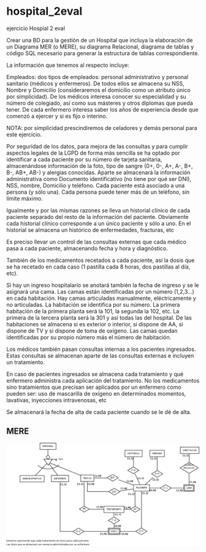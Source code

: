 # hospital_2eval
ejercicio Hospial 2 eval


Crear una BD para la gestión de un Hospital que incluya la elaboración de un Diagrama MER (o MERE), su diagrama Relacional, diagrama de tablas y código SQL necesario para generar la estructura de tablas correspondiente.

La información que tenemos al respecto incluye:

Empleados: dos tipos de empleados: personal administrativo y personal sanitario (médicos y enfermeros). De todos ellos se almacena su NSS, Nombre y Domicilio (consideraremos el domicilio como un atributo único por simplicidad). De los médicos interesa conocer su especialidad y su número de colegiado, así como sus másteres y otros diplomas que pueda tener. De cada enfermero interesa saber los años de experiencia desde que comenzó a ejercer y si es fijo o interino.

NOTA: por simplicidad prescindiremos de celadores y demás personal para este ejercicio.

Por seguridad de los datos, para mejora de las consultas y para cumplir aspectos legales de la LGPD de forma más sencilla se ha optado por identificar a cada paciente por su número de tarjeta sanitaria, almacenándose información de la foto, tipo de sangre (0+, 0-, A+, A-, B+, B-, AB+, AB-) y alergias conocidas. Aparte se almacenará la información administrativa como Documento identificativo (no tiene por qué ser DNI), NSS, nombre, Domicilio y teléfono. Cada paciente está asociado a una persona (y sólo una). Cada persona puede tener más de un teléfono, sin límite máximo.

Igualmente y por las mismas razones se lleva un historial clínico de cada paciente separado del resto de la información del paciente. Obviamente cada historial clínico corresponde a un único paciente y sólo a uno. En el historial se almacena un histórico de enfermedades, fracturas, etc

Es preciso llevar un control de las consultas externas que cada médico pasa a cada paciente, almacenando fecha y hora y diagnóstico.

También de los medicamentos recetados a cada paciente, así la dosis que se ha recetado en cada caso (1 pastilla cada 8 horas, dos pastillas al día, etc).

Si hay un ingreso hospitalario se anotará también la fecha de ingreso y se le asignará una cama. Las camas están identificadas por un número (1,2,3...) en cada habitación. Hay camas articuladas manualmente, eléctricamente y no articuladas. La habitación se identifica por su número. La primera habitación de la primera planta será la 101, la segunda la 102, etc. La primera de la tercera planta será la 301 y así todas las del hospital. De las habitaciones se almacena si es exterior o interior, si dispone de AA, si dispone de TV y si dispone de toma de oxígeno. Las camas quedan identificadas por su propio número más el número de habitación.

Los médicos también pasan consultas internas a los pacientes ingresados. Estas consultas se almacenan aparte de las consultas externas e incluyen un tratamiento.

En caso de pacientes ingresados se almacena cada tratamiento y qué enfermero administra cada aplicación del tratamiento. No los medicamentos sino tratamientos que precisan ser aplicados por un enfermero como pueden ser: uso de mascarilla de oxígeno en determinados momentos, lavativas, inyecciones intravenosas, etc

Se almacenará la fecha de alta de cada paciente cuando se le dé de alta.

## MERE

![alert_text](https://github.com/ddbb-ignacio-dam1/hospital_2eval/blob/master/hospital_mere.jpeg)
